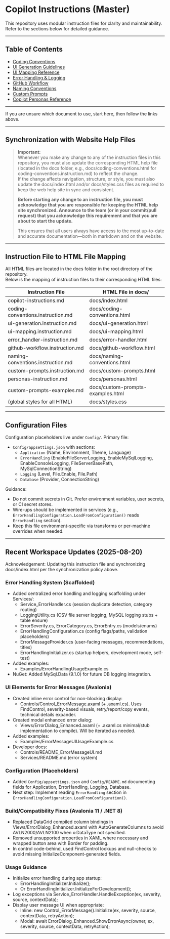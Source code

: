 # Copilot Instructions (Master)

This repository uses modular instruction files for clarity and maintainability.  
Refer to the sections below for detailed guidance.

---

## Table of Contents

- [Coding Conventions](coding-conventions.instruction.md)
- [UI Generation Guidelines](ui-generation.instruction.md)
- [UI Mapping Reference](ui-mapping.instruction.md)
- [Error Handling & Logging](error_handler-instruction.md)
- [GitHub Workflow](github-workflow.instruction.md)
- [Naming Conventions](naming-conventions.instruction.md)
- [Custom Prompts](custom-prompts.instruction.md)
- [Copilot Personas Reference](personas-instruction.md)

---

If you are unsure which document to use, start here, then follow the links above.

---

## Synchronization with Website Help Files

> **Important:**  
> Whenever you make any change to any of the instruction files in this repository, you must also update the corresponding HTML help file (located in the docs folder, e.g., docs/coding-conventions.html for coding-conventions.instruction.md) to reflect the change.  
> If the change affects navigation, structure, or style, you must also update the docs/index.html and/or docs/styles.css files as required to keep the web help site in sync and consistent.
>
> **Before starting any change to an instruction file, you must acknowledge that you are responsible for keeping the HTML help site synchronized. Announce to the team (or in your commit/pull request) that you acknowledge this requirement and that you are about to start the update.**
>
> This ensures that all users always have access to the most up-to-date and accurate documentation—both in markdown and on the website.

---

## Instruction File to HTML File Mapping

All HTML files are located in the docs folder in the root directory of the repository.  
Below is the mapping of instruction files to their corresponding HTML files:

| Instruction File                      | HTML File in docs/                   |
|----------------------------------------|--------------------------------------|
| copilot-instructions.md                | docs/index.html                      |
| coding-conventions.instruction.md      | docs/coding-conventions.html         |
| ui-generation.instruction.md           | docs/ui-generation.html              |
| ui-mapping.instruction.md              | docs/ui-mapping.html                 |
| error_handler-instruction.md           | docs/error-handler.html              |
| github-workflow.instruction.md         | docs/github-workflow.html            |
| naming-conventions.instruction.md      | docs/naming-conventions.html         |
| custom-prompts.instruction.md          | docs/custom-prompts.html             |
| personas-instruction.md                | docs/personas.html                   |
| custom-prompts-examples.md             | docs/custom-prompts-examples.html    |
| (global styles for all HTML)           | docs/styles.css                      |

---

## Configuration Files

Configuration placeholders live under `Config/`. Primary file:
- `Config/appsettings.json` with sections:
  - `Application` (Name, Environment, Theme, Language)
  - `ErrorHandling` (EnableFileServerLogging, EnableMySqlLogging, EnableConsoleLogging, FileServerBasePath, MySqlConnectionString)
  - `Logging` (Level, File.Enable, File.Path)
  - `Database` (Provider, ConnectionString)

Guidance:
- Do not commit secrets in Git. Prefer environment variables, user secrets, or CI secret stores.
- Wire-ups should be implemented in services (e.g., `ErrorHandlingConfiguration.LoadFromConfiguration()` reads `ErrorHandling` section).
- Keep this file environment-specific via transforms or per-machine overrides when needed.

---

## Recent Workspace Updates (2025-08-20)

Acknowledgement: Updating this instruction file and synchronizing docs/index.html per the synchronization policy above.

### Error Handling System (Scaffolded)
- Added centralized error handling and logging scaffolding under Services/:
  - Service_ErrorHandler.cs (session duplicate detection, category routing)
  - LoggingUtility.cs (CSV file server logging, MySQL logging stubs + table ensure)
  - ErrorSeverity.cs, ErrorCategory.cs, ErrorEntry.cs (models/enums)
  - ErrorHandlingConfiguration.cs (config flags/paths, validation placeholders)
  - ErrorMessageProvider.cs (user-facing messages, recommendations, titles)
  - ErrorHandlingInitializer.cs (startup helpers, development mode, self-test)
- Added examples:
  - Examples/ErrorHandlingUsageExample.cs
- NuGet: Added MySql.Data (9.1.0) for future DB logging integration.

### UI Elements for Error Messages (Avalonia)
- Created inline error control for non-blocking display:
  - Controls/Control_ErrorMessage.axaml (+ .axaml.cs). Uses FindControl, severity-based visuals, retry/report/copy events, technical details expander.
- Created modal enhanced error dialog:
  - Views/ErrorDialog_Enhanced.axaml (+ .axaml.cs minimal/stub implementation to compile). Will be iterated as needed.
- Added examples:
  - Examples/ErrorMessageUIUsageExample.cs
- Developer docs:
  - Controls/README_ErrorMessageUI.md
  - Services/README.md (error system)

### Configuration (Placeholders)
- Added `Config/appsettings.json` and `Config/README.md` documenting fields for Application, ErrorHandling, Logging, Database.
- Next step: Implement reading `ErrorHandling` section in `ErrorHandlingConfiguration.LoadFromConfiguration()`.

### Build/Compatibility Fixes (Avalonia 11 / .NET 8)
- Replaced DataGrid compiled column bindings in Views/ErrorDialog_Enhanced.axaml with AutoGenerateColumns to avoid AVLN2000/AVLN2100 when x:DataType not specified.
- Removed unsupported properties in XAML where necessary and wrapped button area with Border for padding.
- In control code-behind, used FindControl lookups and null-checks to avoid missing InitializeComponent-generated fields.

### Usage Guidance
- Initialize error handling during app startup:
  - ErrorHandlingInitializer.Initialize();
  - Or ErrorHandlingInitializer.InitializeForDevelopment();
- Log exceptions via Service_ErrorHandler.HandleException(ex, severity, source, contextData);
- Display user message UI when appropriate:
  - Inline: new Control_ErrorMessage().Initialize(ex, severity, source, contextData, retryAction);
  - Modal: await ErrorDialog_Enhanced.ShowErrorAsync(owner, ex, severity, source, contextData, retryAction);

---